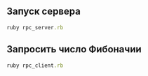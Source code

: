 ## Запуск сервера ##
```ruby
ruby rpc_server.rb
```

## Запросить число Фибоначии ##
```ruby
ruby rpc_client.rb
```